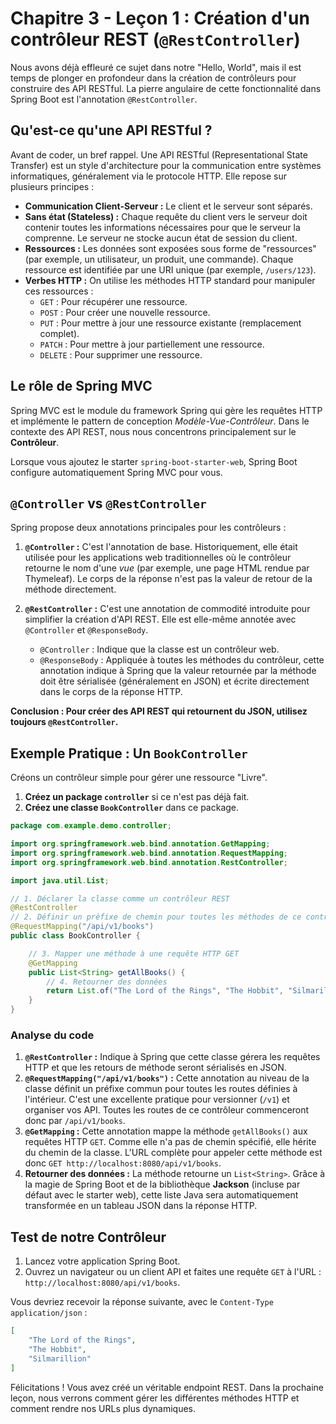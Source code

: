 # Chapitre 3 - Leçon 1 : Création d'un contrôleur REST (`@RestController`)

Nous avons déjà effleuré ce sujet dans notre "Hello, World", mais il est temps de plonger en profondeur dans la création de contrôleurs pour construire des API RESTful. La pierre angulaire de cette fonctionnalité dans Spring Boot est l'annotation `@RestController`.

## Qu'est-ce qu'une API RESTful ?

Avant de coder, un bref rappel. Une API RESTful (Representational State Transfer) est un style d'architecture pour la communication entre systèmes informatiques, généralement via le protocole HTTP. Elle repose sur plusieurs principes :

-   **Communication Client-Serveur :** Le client et le serveur sont séparés.
-   **Sans état (Stateless) :** Chaque requête du client vers le serveur doit contenir toutes les informations nécessaires pour que le serveur la comprenne. Le serveur ne stocke aucun état de session du client.
-   **Ressources :** Les données sont exposées sous forme de "ressources" (par exemple, un utilisateur, un produit, une commande). Chaque ressource est identifiée par une URI unique (par exemple, `/users/123`).
-   **Verbes HTTP :** On utilise les méthodes HTTP standard pour manipuler ces ressources :
    -   `GET` : Pour récupérer une ressource.
    -   `POST` : Pour créer une nouvelle ressource.
    -   `PUT` : Pour mettre à jour une ressource existante (remplacement complet).
    -   `PATCH` : Pour mettre à jour partiellement une ressource.
    -   `DELETE` : Pour supprimer une ressource.

## Le rôle de Spring MVC

Spring MVC est le module du framework Spring qui gère les requêtes HTTP et implémente le pattern de conception *Modèle-Vue-Contrôleur*. Dans le contexte des API REST, nous nous concentrons principalement sur le **Contrôleur**.

Lorsque vous ajoutez le starter `spring-boot-starter-web`, Spring Boot configure automatiquement Spring MVC pour vous.

## `@Controller` vs `@RestController`

Spring propose deux annotations principales pour les contrôleurs :

1.  **`@Controller` :** C'est l'annotation de base. Historiquement, elle était utilisée pour les applications web traditionnelles où le contrôleur retourne le nom d'une *vue* (par exemple, une page HTML rendue par Thymeleaf). Le corps de la réponse n'est pas la valeur de retour de la méthode directement.
2.  **`@RestController` :** C'est une annotation de commodité introduite pour simplifier la création d'API REST. Elle est elle-même annotée avec `@Controller` et `@ResponseBody`.

    -   `@Controller` : Indique que la classe est un contrôleur web.
    -   `@ResponseBody` : Appliquée à toutes les méthodes du contrôleur, cette annotation indique à Spring que la valeur retournée par la méthode doit être sérialisée (généralement en JSON) et écrite directement dans le corps de la réponse HTTP.

**Conclusion : Pour créer des API REST qui retournent du JSON, utilisez toujours `@RestController`.**

## Exemple Pratique : Un `BookController`

Créons un contrôleur simple pour gérer une ressource "Livre".

1.  **Créez un package `controller`** si ce n'est pas déjà fait.
2.  **Créez une classe `BookController`** dans ce package.

```java
package com.example.demo.controller;

import org.springframework.web.bind.annotation.GetMapping;
import org.springframework.web.bind.annotation.RequestMapping;
import org.springframework.web.bind.annotation.RestController;

import java.util.List;

// 1. Déclarer la classe comme un contrôleur REST
@RestController
// 2. Définir un préfixe de chemin pour toutes les méthodes de ce contrôleur
@RequestMapping("/api/v1/books")
public class BookController {

    // 3. Mapper une méthode à une requête HTTP GET
    @GetMapping
    public List<String> getAllBooks() {
        // 4. Retourner des données
        return List.of("The Lord of the Rings", "The Hobbit", "Silmarillion");
    }
}
```

### Analyse du code

1.  **`@RestController` :** Indique à Spring que cette classe gérera les requêtes HTTP et que les retours de méthode seront sérialisés en JSON.
2.  **`@RequestMapping("/api/v1/books")` :** Cette annotation au niveau de la classe définit un préfixe commun pour toutes les routes définies à l'intérieur. C'est une excellente pratique pour versionner (`/v1`) et organiser vos API. Toutes les routes de ce contrôleur commenceront donc par `/api/v1/books`.
3.  **`@GetMapping` :** Cette annotation mappe la méthode `getAllBooks()` aux requêtes HTTP `GET`. Comme elle n'a pas de chemin spécifié, elle hérite du chemin de la classe. L'URL complète pour appeler cette méthode est donc `GET http://localhost:8080/api/v1/books`.
4.  **Retourner des données :** La méthode retourne un `List<String>`. Grâce à la magie de Spring Boot et de la bibliothèque **Jackson** (incluse par défaut avec le starter web), cette liste Java sera automatiquement transformée en un tableau JSON dans la réponse HTTP.

## Test de notre Contrôleur

1.  Lancez votre application Spring Boot.
2.  Ouvrez un navigateur ou un client API et faites une requête `GET` à l'URL : `http://localhost:8080/api/v1/books`.

Vous devriez recevoir la réponse suivante, avec le `Content-Type` `application/json` :

```json
[
    "The Lord of the Rings",
    "The Hobbit",
    "Silmarillion"
]
```

Félicitations ! Vous avez créé un véritable endpoint REST. Dans la prochaine leçon, nous verrons comment gérer les différentes méthodes HTTP et comment rendre nos URLs plus dynamiques.
